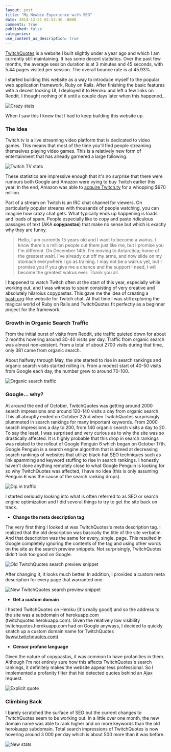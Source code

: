 ```yaml
---
layout: post
title: "My Newbie Experience with SEO"
date: 2014-12-21 01:52:36 -0800
comments: true
published: false
categories: 
use_content_as_description: true
---
```


[TwitchQuotes](http://www.twitchquotes.com) is a website I built slightly under a year ago and which I am currently still maintaining. It has some decent statistics. Over the past few months, the average session duration is at 3 minutes and 45 seconds, with 5.44 pages visited per session. The overall bounce rate is at 45.93%.

I started building this website as a way to introduce myself to the popular web application framework, Ruby on Rails. After finishing the basic features with a decent looking UI, I deployed it to Heroku and left a few links on Reddit. I thought nothing of it until a couple days later when this happened...

![Crazy stats](http://i.imgur.com/RvuHKWh.png)

When I saw this I knew that I had to keep building this website up. 

### The Idea

Twitch.tv is a live streaming video platform that is dedicated to video games. This means that most of the time you'll find people streaming themselves playing video games. This is a relatively new form of entertainment that has already garnered a large following.

![Twitch TV stats](http://images.eurogamer.net/2014/usgamer/Twitch-News-02.png)

These statistics are impressive enough that it's no surprise that there were rumours both Google and Amazon were vying to buy Twitch earlier this year. In the end, Amazon was able to [acquire Twitch.tv](http://arstechnica.com/gaming/2014/08/amazon-not-google-reportedly-buying-twitch-for-1-billion/) for a whopping $970 million.

Part of a stream on Twitch is an IRC chat channel for viewers. On particularly popular streams with thousands of people watching, you can imagine how crazy chat gets. What typically ends up happening is loads and loads of spam. People especially like to copy and paste ridiculous passages of text (AKA **copypastas**) that make no sense but which is exactly why they are funny.

> Hello, I am currently 15 years old and I want to become a walrus. I know there's a million people out there just like me, but I promise you I'm different. On December 14th, I'm moving to Antarctica; home of the greatest walri. I've already cut off my arms, and now slide on my stomach everywhere I go as training. I may not be a walrus yet, but I promise you if you give me a chance and the support I need, I will become the greatest walrus ever. Thank you all.

I happened to watch Twitch often at the start of this year, especially while working out, and I was witness to spam consisting of very creative and absolutely hilaroius copypastas. This gave me the idea of creating a [bash.org](www.bash.org)-like website for Twitch chat. At that time I was still exploring the magical world of Ruby on Rails and TwitchQuotes fit perfectly as a beginner project for the framework. 

### Growth in Organic Search Traffic

From the initial burst of visits from Reddit, site traffic quieted down for about 2 months hovering around 30-40 visits per day. Traffic from organic search was almost non-existent. From a total of about 2700 visits during that time, only 381 came from organic search. 

About halfway through May, the site started to rise in search rankings and organic search visits started rolling in. From a modest start of 40-50 visits from Google each day, the number grew to around 70-100.

![Organic search traffic](http://imgur.com/iAnuWCh.jpg)

### Google... why?

At around the end of October, TwitchQuotes was getting around 2000 search impressions and around 120-140 visits a day from organic search. This all abruptly ended on October 22nd when TwitchQuotes surprisingly plummeted in search rankings for many important keywords. From 2000 search impressions a day to 200, from 140 organic search visits a day to 20. To say the least, I was surprised and very curious as to why the site was so drastically affected. It is highly probable that this drop in search rankings was related to the rollout of Google Penguin 6 which began on October 17th. Google Penguin is a search engine algorithm that is aimed at decreasing search rankings of websites that utilize black-hat SEO techniques such as link spamming and keyword stuffing to rise in search rankings. I honestly haven't done anything remotely close to what Google Penguin is looking for so why TwitchQuotes was affected, I have no idea (this is only assuming Penguin 6 was the cause of the search ranking drops).

![Dip in traffic](http://i.imgur.com/tbrikSc.jpg)

I started seriously looking into what is often referred to as SEO or search engine optimization and I did several things to try to get the site back on track.

* **Change the meta description tag**

The very first thing I looked at was TwitchQuotes's meta description tag. I realized that the old description was basically the title of the site verbatim. And that description was the same for every, single, page. This resulted in Google completely ignoring the contents of the tag and using other words on the site as the search preview snippets. Not surprisingly, TwitchQuotes didn't look too good on Google.

![Old TwitchQuotes search preview snippet](http://i.imgur.com/tN7U0Lr.jpg)

After changing it, it looks much better. In addition, I provided a custom meta description for every page that warranted one.

![New TwitchQuotes search preview snippet](http://imgur.com/OEHrA0a.jpg)

* **Get a custom domain**

I hosted TwitchQuotes on Heroku (it's really good!) and so the address to the site was a subdomain of herokuapp.com (twitchquotes.herokuapp.com). Given the relatively low visibility twitchquotes.herokuapp.com had on Google anyways, I decided to quickly snatch up a custom domain name for TwitchQuotes (www.twitchquotes.com).

* **Censor profane language**

Given the nature of copypastas, it was common to have profanities in them. Although I'm not entirely sure how this affects TwitchQuotes's search rankings, it definitely makes the website appear less professional. So I implemented a profanity filter that hid detected quotes behind an Ajax request.

![Explicit quote](http://i.imgur.com/EqGDKNe.jpg)

### Climbing Back

I barely scratched the surface of SEO but the current changes to TwitchQuotes seem to be working out. In a little over one month, the new domain name was able to rank higher and on more keywords than the old herokuapp subdomain. Total search impressions of TwitchQuotes is now hovering around 3 000 per day which is about 500 more than it was before.

![New stats](http://imgur.com/tKM52BF.jpg)